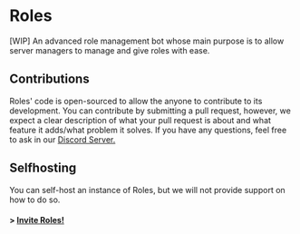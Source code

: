 # Roles
[WIP] An advanced role management bot whose main purpose is to allow server managers to manage and give roles with ease.

## Contributions
Roles' code is open-sourced to allow the anyone to contribute to its development. You can contribute by submitting a pull request, however, we expect a clear description of what your pull request is about and what feature it adds/what problem it solves. If you have any questions, feel free to ask in our [Discord Server.](https://discord.com/invite/XtX9wx3qre)

## Selfhosting
You can self-host an instance of Roles, but we will not provide support on how to do so.

#### > [Invite Roles!](#)
